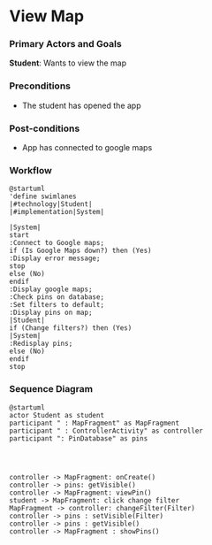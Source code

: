 # View Map

### Primary Actors and Goals

__Student__: Wants to view the map
 

### Preconditions
* The student has opened the app


### Post-conditions
* App has connected to google maps

### Workflow
```plantuml
@startuml
'define swimlanes
|#technology|Student|
|#implementation|System|

|System|
start
:Connect to Google maps;
if (Is Google Maps down?) then (Yes)
:Display error message;
stop
else (No)
endif
:Display google maps;
:Check pins on database;
:Set filters to default;
:Display pins on map;
|Student|
if (Change filters?) then (Yes)
|System|
:Redisplay pins;
else (No)
endif
stop
```

### Sequence Diagram

```plantuml
@startuml
actor Student as student
participant " : MapFragment" as MapFragment
participant " : ControllerActivity" as controller
participant ": PinDatabase" as pins




controller -> MapFragment: onCreate()
controller -> pins: getVisible()
controller -> MapFragment: viewPin()
student -> MapFragment: click change filter
MapFragment -> controller: changeFilter(Filter)
controller -> pins : setVisible(Filter)
controller -> pins : getVisible()
controller -> MapFragment : showPins()

```